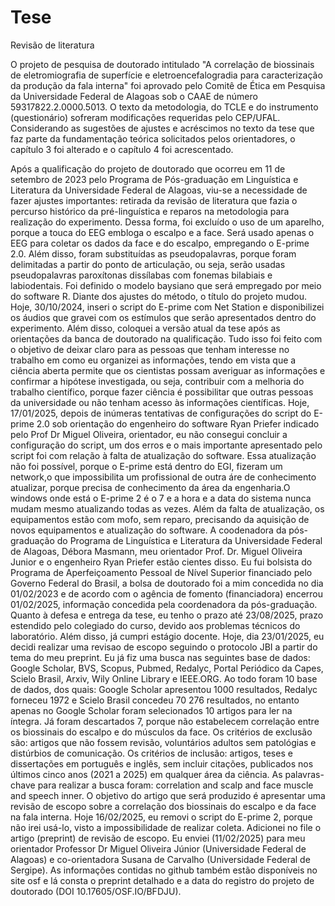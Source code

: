 # Tese
Revisão de literatura

O projeto de pesquisa de doutorado intitulado "A correlação de biossinais de eletromiografia de superfície e eletroencefalogradia para caracterização da produção da fala interna" foi aprovado pelo Comitê de Ética em Pesquisa da Universidade Federal de Alagoas sob o CAAE de número 59317822.2.0000.5013. O texto da metodologia, do TCLE e do instrumento (questionário) sofreram modificações requeridas pelo CEP/UFAL. Considerando as sugestões de ajustes e acréscimos no texto da tese que faz parte da fundamentação teórica solicitados pelos orientadores, o capítulo 3 foi alterado e o capítulo 4 foi acrescentado.

Após a qualificação do projeto de doutorado que ocorreu em 11 de setembro de 2023 pelo Programa de Pós-graduação em Linguística e Literatura da Universidade Federal de Alagoas, viu-se a necessidade de fazer ajustes importantes: retirada da revisão de literatura que fazia o percurso histórico da pré-linguística e reparos na metodologia para realização do experimento. Dessa forma, foi excluído o uso de um aparelho, porque a touca do EEG embloga o escalpo e a face. Será usado apenas o EEG para coletar os dados da face e do escalpo, empregando o E-prime 2.0. Além disso, foram substituídas as pseudopalavras, porque foram delimitadas a partir do ponto de articulação, ou seja, serão usadas pseudopalavras paroxítonas dissílabas com fonemas bilabiais e labiodentais. Foi definido o modelo baysiano que será empregado por meio do software R. Diante dos ajustes do método, o título do projeto mudou. Hoje, 30/10/2024, inseri o script do E-prime com Net Station e disponibilizei os áudios que gravei com os estímulos que serão apresentados dentro do experimento. Além disso, coloquei a versão atual da tese após as orientações da banca de doutorado na qualificação. Tudo isso foi feito com o objetivo de deixar claro para as pessoas que tenham interesse no trabalho em como eu organizei as informações, tendo em vista que a ciência aberta permite que os cientistas possam averiguar as informações e confirmar a hipótese investigada, ou seja, contribuir com a melhoria do trabalho científico, porque fazer ciência é possibilitar que outras pessoas da universidade ou não tenham acesso às informações científicas. Hoje, 17/01/2025, depois de inúmeras tentativas de configurações do script do E-prime 2.0 sob orientação do engenheiro do software Ryan Priefer indicado pelo Prof Dr Miguel Oliveira, orientador, eu não consegui concluir a configuração do script, um dos erros e o mais importante apresentado pelo script foi com relação à falta de atualização do software. Essa atualização não foi possível, porque o E-prime está dentro do EGI, fizeram um network,o que impossibilita um profissional de outra áre de conhecimento atualizar, porque precisa de conhecimento da área da engenharia.O windows onde está o E-prime 2 é o 7 e a hora e a data do sistema nunca mudam mesmo atualizando todas as vezes. Além da falta de atualização, os equipamentos estão com mofo, sem reparo, precisando da aquisição de novos equipamentos e atualização do software. A coodenadora da pós-graduação do Programa de Linguística e Literatura da Universidade Federal de Alagoas, Débora Masmann, meu orientador Prof. Dr. Miguel Oliveira Junior e o engenheiro Ryan Priefer estão cientes disso. Eu fui bolsista do Programa de Aperfeiçoamento Pessoal de Nível Superior financiado pelo Governo Federal do Brasil, a bolsa de doutorado foi a mim concedida no dia 01/02/2023 e de acordo com o agência de fomento (financiadora) encerrou 01/02/2025, informação concedida pela coordenadora da pós-graduação. Quanto à defesa e entrega da tese, eu tenho o prazo até 23/08/2025, prazo estendido pelo colegiado do curso, devido aos problemas técnicos do laboratório. Além disso, já cumpri estágio docente.
Hoje, dia 23/01/2025, eu decidi realizar uma revisao de escopo seguindo o protocolo JBI a partir do tema do meu preprint. Eu já fiz uma busca nas seguintes base de dados: Google Scholar, BVS, Scopus, Pubmed, Redalyc, Portal Periódico da Capes, Scielo Brasil, Arxiv, Wily Online Library e IEEE.ORG. Ao todo foram 10 base de dados, dos quais: Google Scholar apresentou 1000 resultados, Redalyc forneceu 1972 e Scielo Brasil concedeu 70 276 resultados, no entanto apenas no Google Scholar foram selecionados 10 artigos para ler na íntegra. Já foram descartados 7, porque não estabelecem correlação entre os biossinais do escalpo e do músculos da face. Os critérios de exclusão são: artigos que não fossem revisão, voluntários adultos sem patológias e distúrbios de comunicação. Os critérios de inclusão: artigos, teses e dissertações em português e inglês, sem incluir citações, publicados nos últimos cinco anos (2021 a 2025) em qualquer área da ciência. As palavras-chave para realizar a busca foram: correlation and scalp and face muscle and speech inner. O objetivo do artigo que será produzido é apresentar uma revisão de escopo sobre a correlação dos biossinais do escalpo e da face na fala interna.
Hoje 16/02/2025, eu removi o script do E-prime 2, porque não irei usá-lo, visto a impossibilidade de realizar coleta.
Adicionei no file o artigo (preprint) de revisão de escopo. 
Eu enviei (11/02/2025) para meu orientador Professor Dr Miguel Oliveira Júnior (Universidade Federal de Alagoas) e co-orientadora Susana de Carvalho (Universidade Federal de Sergipe). 
As informações contidas no github também estão disponíveis no site osf e lá consta o preprint detalhado e a data do registro do projeto de doutorado (DOI 10.17605/OSF.IO/BFDJU).
